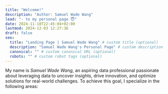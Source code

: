 ```yaml
---
title: "Welcome!"
description: "Author: Samuel Wade Wang"
lead: "- to my personal page 😇"
date: 2024-11-18T22:45:04+02:00
lastmod: 2024-12-03 12:27:36
draft: false
seo:
  title: "Landing Page | Samuel Wade Wang" # custom title (optional)
  description: "Samuel Wade Wang's Personal Page" # custom description (recommended)
  canonical: "" # custom canonical URL (optional)
  robots: "" # custom robot tags (optional)
---
```


My name is _Samuel Wade Wang_, an aspiring data professional passionate about leveraging data to uncover insights, drive innovation, and optimize solutions for real-world challenges. To achieve this goal, I specialize in the following areas:
